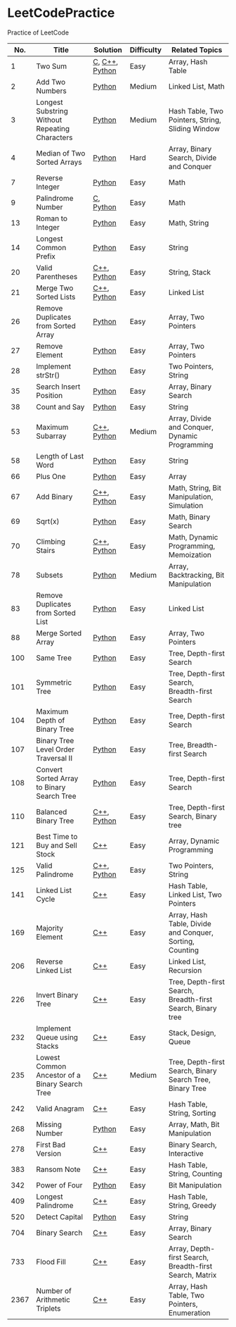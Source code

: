 # LeetCodePractice
Practice of LeetCode

|**No.**|**Title**|**Solution**|**Difficulty**|**Related Topics**|
|-------|---------|------------|--------------|------------------|
|1|Two Sum  |[C](0001.c), [C++](0001.cpp), [Python](0001.py)|Easy|Array, Hash Table|
|2|Add Two Numbers|[Python](0002.py)|Medium|Linked List, Math|
|3|Longest Substring Without Repeating Characters|[Python](0003.py)|Medium|Hash Table, Two Pointers, String, Sliding Window|
|4|Median of Two Sorted Arrays|[Python](0004.py)|Hard|Array, Binary Search, Divide and Conquer|
|7|Reverse Integer|[Python](0007.py)|Easy|Math|
|9|Palindrome Number|[C](0009.c), [Python](0009.py)|Easy|Math|
|13|Roman to Integer|[Python](0013.py)|Easy|Math, String|
|14|Longest Common Prefix|[Python](0014.py)|Easy|String|
|20|Valid Parentheses|[C++](0020.cpp), [Python](0020.py)|Easy|String, Stack|
|21|Merge Two Sorted Lists|[C++](0021.cpp), [Python](0021.py)|Easy|Linked List|
|26|Remove Duplicates from Sorted Array|[Python](0026.py)|Easy|Array, Two Pointers|
|27|Remove Element|[Python](0027.py)|Easy|Array, Two Pointers|
|28|Implement strStr()|[Python](0028.py)|Easy|Two Pointers, String|
|35|Search Insert Position|[Python](0035.py)|Easy|Array, Binary Search|
|38|Count and Say|[Python](0038.py)|Easy|String|
|53|Maximum Subarray|[C++](0053.cpp), [Python](0053.py)|Medium|Array, Divide and Conquer, Dynamic Programming|
|58|Length of Last Word|[Python](0058.py)|Easy|String|
|66|Plus One|[Python](0066.py)|Easy|Array|
|67|Add Binary|[C++](0069.cpp), [Python](0067.py)|Easy|Math, String, Bit Manipulation, Simulation|
|69|Sqrt(x)|[Python](0069.py)|Easy|Math, Binary Search|
|70|Climbing Stairs|[C++](0070.cpp), [Python](0070.py)|Easy|Math, Dynamic Programming, Memoization|
|78|Subsets|[Python](0078.py)|Medium|Array, Backtracking, Bit Manipulation|
|83|Remove Duplicates from Sorted List|[Python](0083.py)|Easy|Linked List|
|88|Merge Sorted Array|[Python](0088.py)|Easy|Array, Two Pointers|
|100|Same Tree|[Python](0100.py)|Easy|Tree, Depth-first Search|
|101|Symmetric Tree|[Python](0101.py)|Easy|Tree, Depth-first Search, Breadth-first Search|
|104|Maximum Depth of Binary Tree|[Python](0104.py)|Easy|Tree, Depth-first Search|
|107|Binary Tree Level Order Traversal II|[Python](0107.py)|Easy|Tree, Breadth-first Search|
|108|Convert Sorted Array to Binary Search Tree|[Python](0108.py)|Easy|Tree, Depth-first Search|
|110|Balanced Binary Tree|[C++](0110.cpp), [Python](0110.py)|Easy|Tree, Depth-first Search, Binary tree|
|121|Best Time to Buy and Sell Stock|[C++](0121.cpp)|Easy|Array, Dynamic Programming|
|125|Valid Palindrome|[C++](0125.cpp), [Python](0125.py)|Easy|Two Pointers, String|
|141|Linked List Cycle|[C++](0141.cpp)|Easy|Hash Table, Linked List, Two Pointers|
|169|Majority Element|[C++](0169.cpp)|Easy|Array, Hash Table, Divide and Conquer, Sorting, Counting|
|206|Reverse Linked List|[C++](0206.cpp)|Easy|Linked List, Recursion|
|226|Invert Binary Tree|[C++](0226.cpp)|Easy|Tree, Depth-first Search, Breadth-first Search, Binary tree|
|232|Implement Queue using Stacks|[C++](0232.cpp)|Easy|Stack, Design, Queue|
|235|Lowest Common Ancestor of a Binary Search Tree|[C++](0235.cpp)|Medium|Tree, Depth-first Search, Binary Search Tree, Binary Tree|
|242|Valid Anagram|[C++](0242.cpp)|Easy|Hash Table, String, Sorting|
|268|Missing Number|[Python](0268.py)|Easy|Array, Math, Bit Manipulation|
|278|First Bad Version|[C++](0278.cpp)|Easy|Binary Search, Interactive|
|383|Ransom Note|[C++](0383.cpp)|Easy|Hash Table, String, Counting|
|342|Power of Four|[Python](0342.py)|Easy|Bit Manipulation|
|409|Longest Palindrome|[C++](0409.cpp)|Easy|Hash Table, String, Greedy|
|520|Detect Capital|[Python](0520.py)|Easy|String|
|704|Binary Search|[C++](0704.cpp)|Easy|Array, Binary Search|
|733|Flood Fill|[C++](0733.cpp)|Easy|Array, Depth-first Search, Breadth-first Search, Matrix|
|2367|Number of Arithmetic Triplets|[C++](2367.py)|Easy|Array, Hash Table, Two Pointers, Enumeration|
